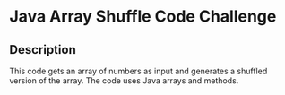 # Java Array Shuffle Code Challenge
## Description
This code gets an array of numbers as input and generates a shuffled version of the array.
The code uses Java arrays and methods.
